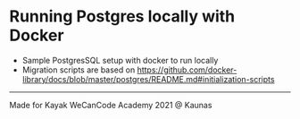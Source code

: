 # Running Postgres locally with Docker

- Sample PostgresSQL setup with docker to run locally
- Migration scripts are based on https://github.com/docker-library/docs/blob/master/postgres/README.md#initialization-scripts

---

Made for Kayak WeCanCode Academy 2021 @ Kaunas
